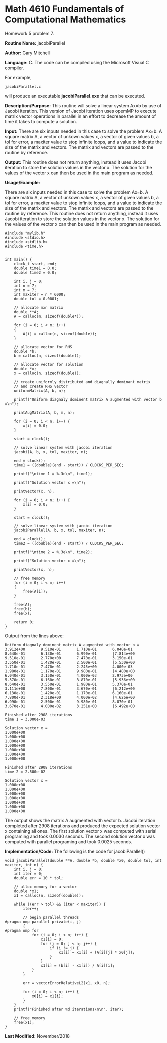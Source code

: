 # Math 4610 Fundamentals of Computational Mathematics
Homework 5 problem 7.

**Routine Name:**           jacobiParallel

**Author:** Gary Mitchell

**Language:** C. The code can be compiled using the Microsoft Visual C compiler.

For example,

    jacobiParallel.c

will produce an executable **jacobiParallel.exe** that can be executed.

**Description/Purpose:** This routine will solve a linear system Ax=b by use of Jacobi iteration. This version of Jacobi iteration uses opemMP to execute matrix vector operations in parallel in an effort to decrease the amount of time it takes to compute a solution.

**Input:** There are six inputs needed in this case to solve the problem Ax=b. A square matrix A, a vector of unkown values x, a vector of given values b, a tol for error, a maxiter value to stop infinite loops, and a value to indicate the size of the matrix and vectors. The matrix and vectors are passed to the routine by reference.

**Output:** This routine does not return anything, instead it uses Jacobi iteration to store the solution values in the vector x. The solution for the values of the vector x can then be used in the main program as needed.

**Usage/Example:**

There are six inputs needed in this case to solve the problem Ax=b. A square matrix A, a vector of unkown values x, a vector of given values b, a tol for error, a maxiter value to stop infinite loops, and a value to indicate the size of the matrix and vectors. The matrix and vectors are passed to the routine by reference. This routine does not return anything, instead it uses Jacobi iteration to store the solution values in the vector x. The solution for the values of the vector x can then be used in the main program as needed.

    #include "mylib.h"
    #include <stdio.h>
    #include <stdlib.h>
    #include <time.h>


    int main() {
        clock_t start, end;
        double time1 = 0.0;
        double time2 = 0.0;

        int i, j = 0;
        int n = 7;
        int m = 7;
        int maxiter = n * 6000;
        double tol = 0.0001;

        // allocate mxn matrix
        double **A;
        A = calloc(m, sizeof(double*));

        for (i = 0; i < m; i++)
        {
            A[i] = calloc(n, sizeof(double));
        }

        // allocate vector for RHS
        double *b;
        b = calloc(n, sizeof(double));

        // allocate vector for solution
        double *x;
        x = calloc(n, sizeof(double));

        // create uniformly distributed and diagnally dominant matrix
        // and create RHS vector
        uniformMatrix(A, b, n);

        printf("Uniform diagnaly dominent matrix A augmented with vector b =\n");

        printAugMatrix(A, b, m, n);

        for (i = 0; i < n; i++) {
            x[i] = 0.0;
        }

        start = clock();

        // solve linear system with jacobi iteration
        jacobi(A, b, x, tol, maxiter, n);

        end = clock();
        time1 = ((double)(end - start)) / CLOCKS_PER_SEC;

        printf("\ntime 1 = %.3e\n", time1);

        printf("Solution vector x =\n");

        printVector(x, n);

        for (i = 0; i < n; i++) {
            x[i] = 0.0;
        }

        start = clock();

        // solve linear system with jacobi iteration
        jacobiParallel(A, b, x, tol, maxiter, n);

        end = clock();
        time2 = ((double)(end - start)) / CLOCKS_PER_SEC;

        printf("\ntime 2 = %.3e\n", time2);

        printf("Solution vector x =\n");

        printVector(x, n);

        // free memory
        for (i = 0; i < m; i++)
        {
            free(A[i]);
        }

        free(A);
        free(b);
        free(x);

        return 0;
    }

Output from the lines above:

    Uniform diagnaly dominent matrix A augmented with vector b =
    3.912e+00       9.510e-01       1.710e-01       6.040e-01       8.640e-01       6.130e-01       6.990e-01       |7.814e+00
    9.510e-01       2.770e+00       7.470e-01       3.150e-01       3.550e-01       1.420e-01       2.500e-01       |5.530e+00
    1.710e-01       7.470e-01       2.245e+00       4.000e-03       1.980e-01       1.170e-01       9.980e-01       |4.480e+00
    6.040e-01       3.150e-01       4.000e-03       2.973e+00       5.370e-01       6.160e-01       8.870e-01       |5.936e+00
    8.640e-01       3.550e-01       1.980e-01       5.370e-01       3.111e+00       7.800e-01       3.670e-01       |6.212e+00
    6.130e-01       1.420e-01       1.170e-01       6.160e-01       7.800e-01       2.318e+00       4.000e-02       |4.626e+00
    6.990e-01       2.500e-01       9.980e-01       8.870e-01       3.670e-01       4.000e-02       3.251e+00       |6.492e+00

    Finished after 2908 iterations
    time 1 = 3.000e-03

    Solution vector x =
    1.000e+00
    1.000e+00
    1.000e+00
    1.000e+00
    1.000e+00
    1.000e+00
    1.000e+00

    Finished after 2908 iterations
    time 2 = 2.500e-02

    Solution vector x =
    1.000e+00
    1.000e+00
    1.000e+00
    1.000e+00
    1.000e+00
    1.000e+00
    1.000e+00

The output shows the matrix A augmented with vector b. Jacobi iteration completed after 2908 iterations and produced the expected solution vector x containing all ones. The first solution vector x was computed with serial programing and took 0.0030 seconds. The second solution vector x was computed with parallel programing and took 0.0025 seconds.

**Implementation/Code:** The following is the code for jacobiParallel()

    void jacobiParallel(double **A, double *b, double *x0, double tol, int maxiter, int n) {
        int i, j = 0;
        int iter = 0;
        double err = 10 * tol;

        // alloc memory for a vector
        double *x1;
        x1 = calloc(n, sizeof(double));

        while ((err > tol) && (iter < maxiter)) {
            iter++;

            // begin parallel threads
    #pragma omp parallel private(i, j)
            {
    #pragma omp for
                for (i = 0; i < n; i++) {
                    x1[i] = 0;
                    for (j = 0; j < n; j++) {
                        if (i != j) {
                            x1[i] = x1[i] + (A[i][j] * x0[j]);
                        }
                    }
                    x1[i] = (b[i] - x1[i]) / A[i][i];
                }
            }

            err = vectorErrorRelativeL2(x1, x0, n);

            for (i = 0; i < n; i++) {
                x0[i] = x1[i];
            }
        }
        printf("Finished after %d iterations\n\n", iter);

        // free memory
        free(x1);
    }

**Last Modified:** November/2018

